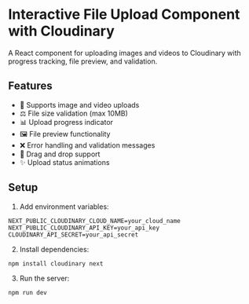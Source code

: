 # Interactive File Upload Component with Cloudinary
A React component for uploading images and videos to Cloudinary with progress tracking, file preview, and validation.

## Features

* 📁 Supports image and video uploads
* ⚖️ File size validation (max 10MB)
* 📊 Upload progress indicator
* 🖼️ File preview functionality
* ❌ Error handling and validation messages
* 🎯 Drag and drop support
* ✨ Upload status animations

## Setup

1. Add environment variables:
```env
NEXT_PUBLIC_CLOUDINARY_CLOUD_NAME=your_cloud_name
NEXT_PUBLIC_CLOUDINARY_API_KEY=your_api_key
CLOUDINARY_API_SECRET=your_api_secret
```

2. Install dependencies:
```bash
npm install cloudinary next
```

3. Run the server:
```bash
npm run dev
```

